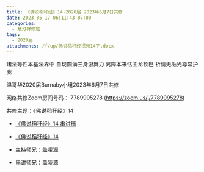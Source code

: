 ```yaml
---
title: 《佛说稻秆经》14-2020届 2023年6月7日共修
date: 2023-05-17 06:11:43-07:00
categories:
  - 慧灯禅修班
tags:
  - 2020届
attachments: /f/up/佛说稻秆经视频14下.docx
---
```

诸法等性本基法界中 自现圆满三身游舞力
离障本来怙主龙钦巴 祈请无垢光尊常护我

温哥华2020届Burnaby小组2023年6月7日共修

网络共修Zoom房间号码： 7789995278 (<https://zoom.us/j/7789995278>)

共修主题：《佛说稻秆经》14
* [《佛说稻秆经》14 串讲稿](/f/up/佛说稻秆经视频14下.docx)
* [《佛说稻秆经》14](https://www.fohuifayu.com/index.php/huideng-jiangtang/jingdian-jiedu/foshuo-daoganjing/2514-p17085)

* 主持师兄：盖凌源
* 串讲师兄：盖凌源